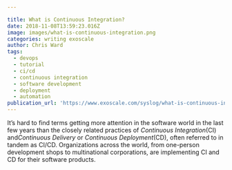 ```yaml
---

title: What is Continuous Integration?
date: 2018-11-08T13:59:23.016Z
image: images/what-is-continuous-integration.png
categories: writing exoscale
author: Chris Ward
tags:
  - devops
  - tutorial
  - ci/cd
  - continuous integration
  - software development
  - deployment
  - automation
publication_url: 'https://www.exoscale.com/syslog/what-is-continuous-integration/'
---
```


It’s hard to find terms getting more attention in the software world in the last few years than the closely related practices of *Continuous Integration*(CI) and*Continuous Delivery* or *Continuous Deployment*(CD), often referred to in tandem as CI/CD. Organizations across the world, from one-person development shops to multinational corporations, are implementing CI and CD for their software products.
